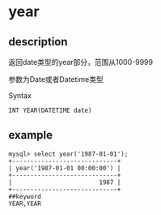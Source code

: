 # year
## description

返回date类型的year部分，范围从1000-9999

参数为Date或者Datetime类型

 Syntax

`INT YEAR(DATETIME date)`

## example

```
mysql> select year('1987-01-01');
+-----------------------------+
| year('1987-01-01 00:00:00') |
+-----------------------------+
|                        1987 |
+-----------------------------+
##keyword
YEAR,YEAR
